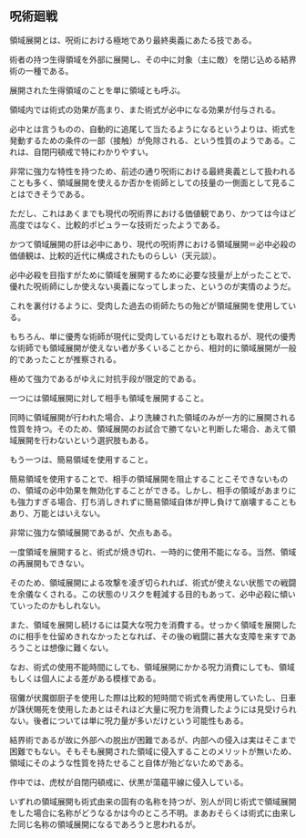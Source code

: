## 呪術廻戦

領域展開とは、呪術における極地であり最終奥義にあたる技である。

術者の持つ生得領域を外部に展開し、その中に対象（主に敵）を閉じ込める結界術の一種である。

展開された生得領域のことを単に領域とも呼ぶ。

領域内では術式の効果が高まり、また術式が必中になる効果が付与される。

必中とは言うものの、自動的に追尾して当たるようになるというよりは、術式を発動するための条件の一部（接触）が免除される、という性質のようである。これは、自閉円頓戒で特にわかりやすい。

非常に強力な特性を持つため、前述の通り呪術における最終奥義として扱われることも多く、領域展開を使えるか否かを術師としての技量の一側面として見ることはできそうである。

ただし、これはあくまでも現代の呪術界における価値観であり、かつては今ほど高度ではなく、比較的ポピュラーな技術だったようである。

かつて領域展開の肝は必中にあり、現代の呪術界における領域展開＝必中必殺の価値観は、比較的近代に構成されたものらしい（天元談）。

必中必殺を目指すがために領域を展開するために必要な技量が上がったことで、優れた呪術師にしか使えない奥義になってしまった、というのが実情のようだ。

これを裏付けるように、受肉した過去の術師たちの殆どが領域展開を使用している。

もちろん、単に優秀な術師が現代に受肉しているだけとも取れるが、現代の優秀な術師でも領域展開が使えない者が多くいることから、相対的に領域展開が一般的であったことが推察される。

極めて強力であるがゆえに対抗手段が限定的である。

一つには領域展開に対して相手も領域を展開すること。

同時に領域展開が行われた場合、より洗練された領域のみが一方的に展開される性質を持つ。そのため、領域展開のお試合で勝てないと判断した場合、あえて領域展開を行わないという選択肢もある。

もう一つは、簡易領域を使用すること。

簡易領域を使用することで、相手の領域展開を阻止することこそできないものの、領域の必中効果を無効化することができる。しかし、相手の領域があまりにも強力すぎる場合、打ち消しきれずに簡易領域自体が押し負けて崩壊することもあり、万能とはいえない。

非常に強力な領域展開であるが、欠点もある。

一度領域を展開すると、術式が焼き切れ、一時的に使用不能になる。当然、領域の再展開もできない。

そのため、領域展開による攻撃を凌ぎ切られれば、術式が使えない状態での戦闘を余儀なくされる。この状態のリスクを軽減する目的もあって、必中必殺に傾いていったのかもしれない。

また、領域を展開し続けるには莫大な呪力を消費する。せっかく領域を展開したのに相手を仕留めきれなかったとなれば、その後の戦闘に甚大な支障を来すであろうことは想像に難くない。

なお、術式の使用不能時間にしても、領域展開にかかる呪力消費にしても、領域もしくは個人による差がある模様である。

宿儺が伏魔御厨子を使用した際は比較的短時間で術式を再使用していたし、日車が誅伏賜死を使用したあとはそれほど大量に呪力を消費したようには見受けられない。後者については単に呪力量が多いだけという可能性もある。

結界術であるが故に外部への脱出が困難であるが、内部への侵入は実はそこまで困難でもない。そもそも展開された領域に侵入することのメリットが無いため、領域にそのような性質を持たせること自体が殆どないためである。

作中では、虎杖が自閉円頓戒に、伏黒が蕩蘊平線に侵入している。

いずれの領域展開も術式由来の固有の名称を持つが、別人が同じ術式で領域展開をした場合に名称がどうなるかは今のところ不明。まあおそらくは術式に由来した同じ名称の領域展開になるであろうと思われるが。
